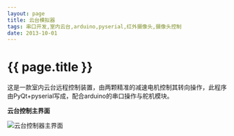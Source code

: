 ```yaml
---
layout: page
title: 云台模拟器
tags: 串口开发,室内云台,arduino,pyserial,红外摄像头,摄像头控制
date: 2013-10-01
---
```


{{ page.title }}
================

这是一款室内云台远程控制装置，由两颗精准的减速电机控制其转向操作，此程序由PyQt+pyserial写成，配合arduino的串口操作与舵机模块。

**云台控制主界面**

![云台控制器主界面]( {{site.baseurl}}images/云台管理器.png)
